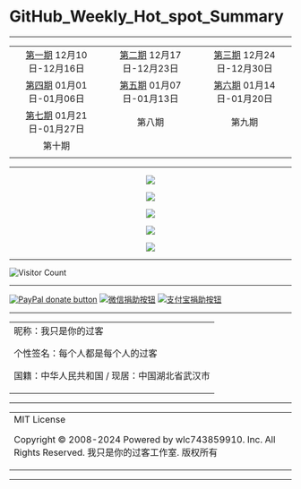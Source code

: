 # GitHub_Weekly_Hot_spot_Summary

---

|                                                              |                                                              |                                                              |
| :----------------------------------------------------------: | :----------------------------------------------------------: | :----------------------------------------------------------: |
| [第一期](https://github.com/wlc743859910/GitHub_Weekly_Hot_spot_Summary/blob/master/Release/The_first_phase.md) 12月10日-12月16日 | [第二期](https://github.com/wlc743859910/GitHub_Weekly_Hot_spot_Summary/blob/master/Release/The_second_phase.md) 12月17日-12月23日 | [第三期](https://github.com/wlc743859910/GitHub_Weekly_Hot_spot_Summary/blob/master/Release/The_third_phase.md) 12月24日-12月30日 |
| [第四期](https://github.com/wlc743859910/GitHub_Weekly_Hot_spot_Summary/blob/master/Release/The_fourth_phase.md) 01月01日-01月06日 | [第五期](https://github.com/wlc743859910/GitHub_Weekly_Hot_spot_Summary/blob/master/Release/The_fifth_phase.md) 01月07日-01月13日 | [第六期](https://github.com/wlc743859910/GitHub_Weekly_Hot_spot_Summary/blob/master/Release/The_sixth_phase.md) 01月14日-01月20日 |
| [第七期](https://github.com/wlc743859910/GitHub_Weekly_Hot_spot_Summary/blob/master/Release/The_seventh_phase.md) 01月21日-01月27日 |                            第八期                            |                            第九期                            |
|                            第十期                            |                                                              |                                                              |
|                                                              |                                                              |                                                              |

---

<p align="center">
  <img src="https://raw.github.ink/wlc743859910/GitHub_Weekly_Hot_spot_Summary/master/img/1.webp">
</p>

<p align="center">
  <img src="https://raw.github.ink/wlc743859910/GitHub_Weekly_Hot_spot_Summary/master/img/2.webp">
</p>

<p align="center">
  <img src="https://raw.github.ink/wlc743859910/GitHub_Weekly_Hot_spot_Summary/master/img/3.webp">
</p>

<p align="center">
  <img src="https://raw.github.ink/wlc743859910/GitHub_Weekly_Hot_spot_Summary/master/img/4.webp">
</p>

<p align="center">
  <img src="https://raw.github.ink/wlc743859910/GitHub_Weekly_Hot_spot_Summary/master/img/5.webp">
</p>

---

![Visitor Count](https://profile-counter.glitch.me/{GitHub_Weekly_Hot_spot_Summary}/count.svg)

---

[![PayPal donate button](https://img.shields.io/badge/PayPal-donate-green.svg)](https://paypal.me/)  [![微信捐助按钮](https://img.shields.io/badge/%E5%BE%AE%E4%BF%A1-%E5%90%91TA%E6%8D%90%E5%8A%A9-green.svg)](图片链接) [![支付宝捐助按钮](https://img.shields.io/badge/%E6%94%AF%E4%BB%98%E5%AE%9D-%E5%90%91TA%E6%8D%90%E5%8A%A9-green.svg)](图片链接)

---

<table>
    <tr>
        <td >
昵称：我只是你的过客

个性签名：每个人都是每个人的过客

国籍：中华人民共和国 / 现居：中国湖北省武汉市
        </center>
        </td>
    </tr>
</table>

---

<table>
    <tr>
        <td >
MIT License

Copyright © 2008-2024 Powered by wlc743859910. Inc. All Rights Reserved. 我只是你的过客工作室. 版权所有
        </center>
        </td>
    </tr>
</table>

---

